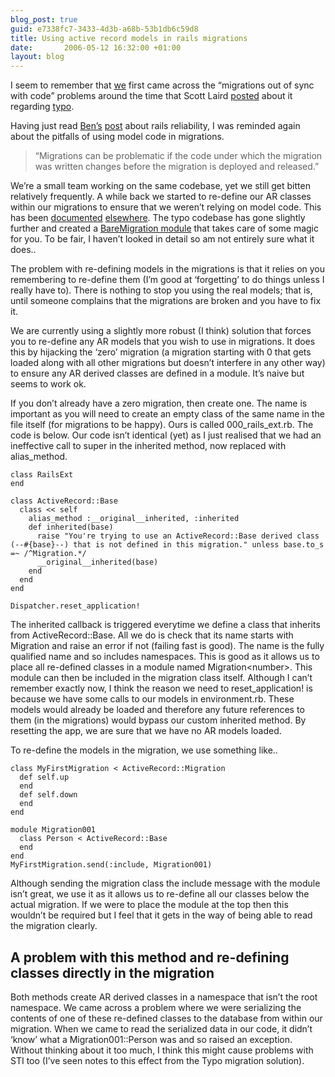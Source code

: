 ```yaml
---
blog_post: true
guid: e7338fc7-3433-4d3b-a68b-53b1db6c59d8
title: Using active record models in rails migrations
date:       2006-05-12 16:32:00 +01:00
layout: blog
---
```


I seem to remember that [we](http://www.reevoo.com) first came across
the “migrations out of sync with code” problems around the time that
Scott Laird
[posted](http://scottstuff.net/blog/articles/2005/10/31/migrating-in-two-dimensions)
about it regarding [typo](http://www.typosphere.org).

Having just read [Ben’s](http://www.reevoo.com/blogs/bengriffiths)
[post](http://www.reevoo.com/blogs/bengriffiths/2006/05/10/misrepresenting-rails-reliability/)
about rails reliability, I was reminded again about the pitfalls of
using model code in migrations.

> “Migrations can be problematic if the code under which the migration
> was written changes before the migration is deployed and released.”

We’re a small team working on the same codebase, yet we still get bitten
relatively frequently. A while back we started to re-define our AR
classes within our migrations to ensure that we weren’t relying on model
code. This has been
[documented](http://rails.techno-weenie.net/tip/2006/2/23/safely_using_models_in_migrations)
[elsewhere](http://wrath.rubyonrails.org/pipermail/rails-core/2006-February/000830.html).
The typo codebase has gone slightly further and created a [BareMigration
module](http://www.typosphere.org/trac/browser/trunk/lib/bare_migration.rb)
that takes care of some magic for you. To be fair, I haven’t looked in
detail so am not entirely sure what it does..

The problem with re-defining models in the migrations is that it relies
on you remembering to re-define them (I’m good at ‘forgetting’ to do
things unless I really have to). There is nothing to stop you using the
real models; that is, until someone complains that the migrations are
broken and you have to fix it.

We are currently using a slightly more robust (I think) solution that
forces you to re-define any AR models that you wish to use in
migrations. It does this by hijacking the ‘zero’ migration (a migration
starting with 0 that gets loaded along with all other migrations but
doesn’t interfere in any other way) to ensure any AR derived classes are
defined in a module. It’s naive but seems to work ok.

If you don’t already have a zero migration, then create one. The name is
important as you will need to create an empty class of the same name in
the file itself (for migrations to be happy). Ours is called
000\_rails\_ext.rb. The code is below. Our code isn’t identical (yet) as
I just realised that we had an ineffective call to super in the
inherited method, now replaced with alias\_method.

``` code
class RailsExt
end

class ActiveRecord::Base
  class << self
    alias_method :__original__inherited, :inherited
    def inherited(base)
      raise "You're trying to use an ActiveRecord::Base derived class (--#{base}--) that is not defined in this migration." unless base.to_s =~ /^Migration.*/
      __original__inherited(base)
    end
  end
end

Dispatcher.reset_application!
```

The inherited callback is triggered everytime we define a class that
inherits from ActiveRecord::Base. All we do is check that its name
starts with Migration and raise an error if not (failing fast is good).
The name is the fully qualified name and so includes namespaces. This is
good as it allows us to place all re-defined classes in a module named
Migration&lt;number&gt;. This module can then be included in the
migration class itself. Although I can’t remember exactly now, I think
the reason we need to reset\_application! is because we have some calls
to our models in environment.rb. These models would already be loaded
and therefore any future references to them (in the migrations) would
bypass our custom inherited method. By resetting the app, we are sure
that we have no AR models loaded.

To re-define the models in the migration, we use something like..

``` code
class MyFirstMigration < ActiveRecord::Migration
  def self.up
  end
  def self.down
  end
end

module Migration001
  class Person < ActiveRecord::Base
  end
end
MyFirstMigration.send(:include, Migration001)
```

Although sending the migration class the include message with the module
isn’t great, we use it as it allows us to re-define all our classes
below the actual migration. If we were to place the module at the top
then this wouldn’t be required but I feel that it gets in the way of
being able to read the migration clearly.

A problem with this method and re-defining classes directly in the migration
----------------------------------------------------------------------------

Both methods create AR derived classes in a namespace that isn’t the
root namespace. We came across a problem where we were serializing the
contents of one of these re-defined classes to the database from within
our migration. When we came to read the serialized data in our code, it
didn’t ‘know’ what a Migration001::Person was and so raised an
exception. Without thinking about it too much, I think this might cause
problems with STI too (I’ve seen notes to this effect from the Typo
migration solution).
